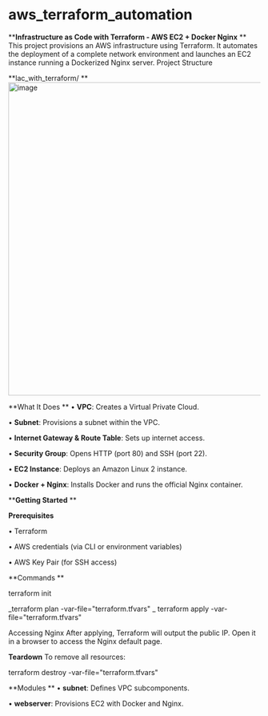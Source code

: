 # aws_terraform_automation

****Infrastructure as Code with Terraform - AWS EC2 + Docker Nginx**
**
This project provisions an AWS infrastructure using Terraform. It automates the deployment of a complete network environment and launches an EC2 instance running a Dockerized Nginx server.
Project Structure

**lac_with_terraform/
**
<img width="625" alt="image" src="https://github.com/user-attachments/assets/f7c40ec9-2fef-4ef2-85e9-4ceefb1f6c39" />


**What It Does
**
•	**VPC**: Creates a Virtual Private Cloud.

•	**Subnet**: Provisions a subnet within the VPC.

•	**Internet Gateway & Route Table**: Sets up internet access.

•	**Security Group**: Opens HTTP (port 80) and SSH (port 22).

•	**EC2 Instance**: Deploys an Amazon Linux 2 instance.

•	**Docker + Nginx**: Installs Docker and runs the official Nginx container.

****Getting Started**
**



**Prerequisites**

• Terraform

• AWS credentials (via CLI or environment variables)

• AWS Key Pair (for SSH access)

**Commands
**

terraform init

_terraform plan -var-file="terraform.tfvars"
_
terraform apply -var-file="terraform.tfvars"


Accessing Nginx
After applying, Terraform will output the public IP. Open it in a browser to access the Nginx default page.

**Teardown**
To remove all resources:

terraform destroy -var-file="terraform.tfvars"

**Modules
**
• **subnet**: Defines VPC subcomponents.

• **webserver**: Provisions EC2 with Docker and Nginx.
